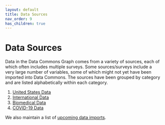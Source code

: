 ```yaml
---
layout: default
title: Data Sources
nav_order: 9
has_children: true
---
```


# Data Sources

Data in the Data Commons Graph comes from a variety of sources, each of which often includes multiple surveys. Some sources/surveys include a very large number of variables, some of which might not yet have been imported into Data Commons. The sources have been grouped by category and are listed alphabetically within each category.

1. [United States Data](/datasets/united_states.html)
2. [International Data](/datasets/international.html)
3. [Biomedical Data](/datasets/biomedical.html)
4. [COVID-19 Data](/datasets/covid19.html)

We also maintain a list of [upcoming data imports](/datasets/upcoming.html).
